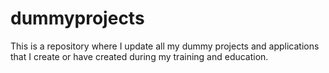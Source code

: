 # dummyprojects
This is a repository where I update all my dummy projects and applications that I create or have created during my training and education.
